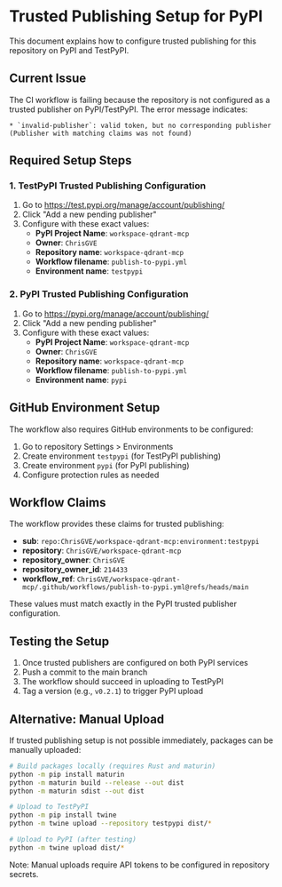 # Trusted Publishing Setup for PyPI

This document explains how to configure trusted publishing for this repository on PyPI and TestPyPI.

## Current Issue

The CI workflow is failing because the repository is not configured as a trusted publisher on PyPI/TestPyPI. The error message indicates:

```
* `invalid-publisher`: valid token, but no corresponding publisher (Publisher with matching claims was not found)
```

## Required Setup Steps

### 1. TestPyPI Trusted Publishing Configuration

1. Go to https://test.pypi.org/manage/account/publishing/
2. Click "Add a new pending publisher" 
3. Configure with these exact values:
   - **PyPI Project Name**: `workspace-qdrant-mcp`
   - **Owner**: `ChrisGVE` 
   - **Repository name**: `workspace-qdrant-mcp`
   - **Workflow filename**: `publish-to-pypi.yml`
   - **Environment name**: `testpypi`

### 2. PyPI Trusted Publishing Configuration  

1. Go to https://pypi.org/manage/account/publishing/
2. Click "Add a new pending publisher"
3. Configure with these exact values:
   - **PyPI Project Name**: `workspace-qdrant-mcp`
   - **Owner**: `ChrisGVE`
   - **Repository name**: `workspace-qdrant-mcp` 
   - **Workflow filename**: `publish-to-pypi.yml`
   - **Environment name**: `pypi`

## GitHub Environment Setup

The workflow also requires GitHub environments to be configured:

1. Go to repository Settings > Environments
2. Create environment `testpypi` (for TestPyPI publishing)
3. Create environment `pypi` (for PyPI publishing) 
4. Configure protection rules as needed

## Workflow Claims

The workflow provides these claims for trusted publishing:

- **sub**: `repo:ChrisGVE/workspace-qdrant-mcp:environment:testpypi`
- **repository**: `ChrisGVE/workspace-qdrant-mcp`
- **repository_owner**: `ChrisGVE`
- **repository_owner_id**: `214433`
- **workflow_ref**: `ChrisGVE/workspace-qdrant-mcp/.github/workflows/publish-to-pypi.yml@refs/heads/main`

These values must match exactly in the PyPI trusted publisher configuration.

## Testing the Setup

1. Once trusted publishers are configured on both PyPI services
2. Push a commit to the main branch 
3. The workflow should succeed in uploading to TestPyPI
4. Tag a version (e.g., `v0.2.1`) to trigger PyPI upload

## Alternative: Manual Upload

If trusted publishing setup is not possible immediately, packages can be manually uploaded:

```bash
# Build packages locally (requires Rust and maturin)
python -m pip install maturin
python -m maturin build --release --out dist
python -m maturin sdist --out dist

# Upload to TestPyPI
python -m pip install twine
python -m twine upload --repository testpypi dist/*

# Upload to PyPI (after testing)
python -m twine upload dist/*
```

Note: Manual uploads require API tokens to be configured in repository secrets.